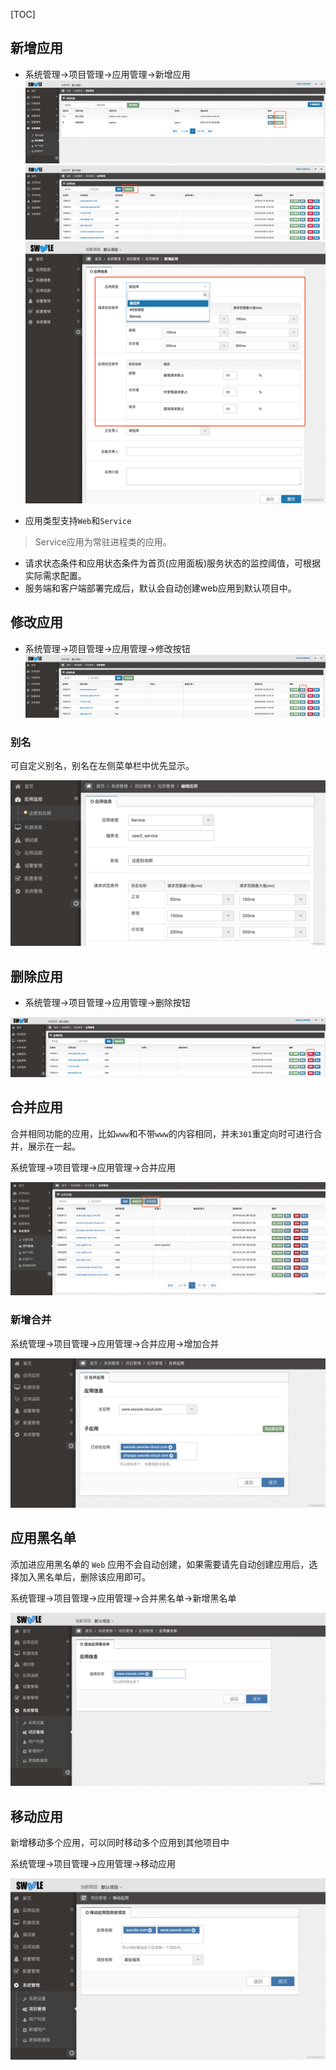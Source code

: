 [TOC]
## 新增应用

* 系统管理->项目管理->应用管理->新增应用
![应用管理.png](images/1552255630467-acfefbd6-d61b-43e0-a0af-dbfa7546373a.png)
![新增应用.png](images/1552255817765-597535e0-c89d-404f-8449-d126c8fceb9f.png)
![新增应用2.png](images/watermark,type_d3F5LW1pY3JvaGVp,size_10,text_6K-G5rKD572R57uc54mI5p2D5omA5pyJ,color_FFFFFF,shadow_50,t_80,g_se,x_10,y_10-20190806131146152.png)

- 应用类型支持`Web`和`Service`

> Service应用为常驻进程类的应用。

- 请求状态条件和应用状态条件为首页(应用面板)服务状态的监控阈值，可根据实际需求配置。
- 服务端和客户端部署完成后，默认会自动创建web应用到默认项目中。

## 修改应用

* 系统管理->项目管理->应用管理->修改按钮
![image.png](images/1552257318345-f55aa23b-e7d4-4d68-a72b-dc3303fa094d-20190806131635137.png)

### 别名

可自定义别名，别名在左侧菜单栏中优先显示。

![image.png](images/watermark,type_d3F5LW1pY3JvaGVp,size_10,text_6K-G5rKD572R57uc54mI5p2D5omA5pyJ,color_FFFFFF,shadow_50,t_80,g_se,x_10,y_10-20190806131653084.png)

## 删除应用

* 系统管理->项目管理->应用管理->删除按钮

![删除应用.png](images/1552257917681-26dd9031-27ff-4c10-bd9b-aa75f64a6c3f.png)

## 合并应用

合并相同功能的应用，比如`www`和不带`www`的内容相同，并未`301`重定向时可进行合并，展示在一起。

系统管理->项目管理->应用管理->合并应用

![image.png](images/watermark,type_d3F5LW1pY3JvaGVp,size_14,text_6K-G5rKD572R57uc54mI5p2D5omA5pyJ,color_FFFFFF,shadow_50,t_80,g_se,x_10,y_10-20190806131721452.png)

### 新增合并

系统管理->项目管理->应用管理->合并应用->增加合并

![image.png](images/watermark,type_d3F5LW1pY3JvaGVp,size_14,text_6K-G5rKD572R57uc54mI5p2D5omA5pyJ,color_FFFFFF,shadow_50,t_80,g_se,x_10,y_10-20190806131730387.png)

## 应用黑名单

添加进应用黑名单的 `Web` 应用不会自动创建，如果需要请先自动创建应用后，选择加入黑名单后，删除该应用即可。

系统管理->项目管理->应用管理->合并黑名单->新增黑名单

![image.png](images/watermark,type_d3F5LW1pY3JvaGVp,size_14,text_6K-G5rKD572R57uc54mI5p2D5omA5pyJ,color_FFFFFF,shadow_50,t_80,g_se,x_10,y_10-20190806131741192.png)

## 移动应用

新增移动多个应用，可以同时移动多个应用到其他项目中

系统管理->项目管理->应用管理->移动应用

![image.png](images/watermark,type_d3F5LW1pY3JvaGVp,size_14,text_6K-G5rKD572R57uc54mI5p2D5omA5pyJ,color_FFFFFF,shadow_50,t_80,g_se,x_10,y_10-20190806131800316.png)